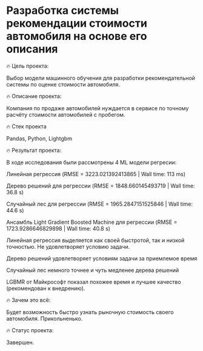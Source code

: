 # Разработка системы рекомендации стоимости автомобиля на основе его описания

<p>🔥 Цель проекта:
<p>Выбор модели машинного обучения для разработки рекомендательной системы по оценке стоимости автомобиля.
<p>
<p>🔥 Описание проекта:
<p>Компания по продаже автомобилей нуждается в сервисе по точному расчёту стоимости автомобилей с пробегом. 
<p>
<p>🔥 Стек проекта
<p>Pandas, Python, Lightgbm
<p>
<p>🔥 Результат проекта:
<p>В ходе исследования были рассмотрены 4 ML модели регресии:
<p>Линейная регрессия (RMSE = 3223.021392413865 | Wall time: 113 ms)
<p>Дерево решений для регрессии (RMSE = 1848.660145493719 | Wall time: 36.8 s)
<p>Случайный лес для регрессии (RMSE = 1965.2847151525846 | Wall time: 44.6 s)
<p>Ансамбль Light Gradient Boosted Machine для регрессии (RMSE = 1723.9286646829898 | Wall time: 40.8 s)
<p>Линейная регрессия выделяется как своей быстротой, так и низкой точностью. Не удовлетворяет условию задачи.
<p>Дерево решений удовлетворяет условиям задачи за приемлемое время
<p>Случайный лес немного точнее и чуть медленее дерева решений
<p>LGBMR от Майкрософт показал похожее время и лучшее качество (рекомендован к внедрению).
<p>
<p>🔥 Зачем это всё:
<p>Будет возможность быстро узнать рыночную стоимость своего автомобиля. Прикольненько.
<p>
<p>🔥 Статус проекта:
<p>Завершен.
